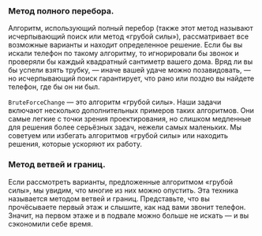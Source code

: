 ### Метод полного перебора.
Алгоритм, использующий полный перебор (также этот метод называют исчерпывающий поиск или метод «грубой силы»), 
рассматривает все возможные варианты и находит определенное решение. Если бы вы искали телефон по такому алгоритму, 
то игнорировали бы звонок и проверяли бы каждый квадратный сантиметр вашего дома. Вряд ли вы бы успели взять трубку, 
— иначе вашей удаче можно позавидовать, — но исчерпывающий поиск гарантирует, что рано или поздно вы найдете телефон, 
где бы он ни был.

`BruteForceChange` — это алгоритм «грубой силы». Наши задачи включают несколько дополнительных примеров таких алгоритмов.
Они самые легкие с точки зрения проектирования, но слишком медленные для решения более серьёзных задач, нежели самых 
маленьких. Мы советуем или избегать алгоритмов «грубой силы» или находить решения, которые ускоряют их работу.

### Метод ветвей и границ.
Если рассмотреть варианты, предложенные алгоритмом «грубой силы», мы увидим, что многие из них можно опустить. 
Эта техника называется методом ветвей и границ.
Представьте, что вы прочёсываете первый этаж и слышите, как над вами звонит телефон. Значит, на первом этаже и в 
подвале можно больше не искать — и вы сэкономили себе время.